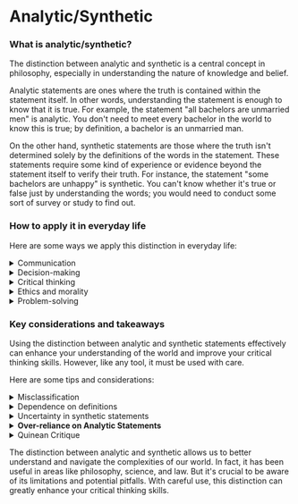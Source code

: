 # Analytic/Synthetic

### What is analytic/synthetic?

The distinction between analytic and synthetic is a central concept in philosophy, especially in understanding the nature of knowledge and belief.

Analytic statements are ones where the truth is contained within the statement itself. In other words, understanding the statement is enough to know that it is true. For example, the statement "all bachelors are unmarried men" is analytic. You don't need to meet every bachelor in the world to know this is true; by definition, a bachelor is an unmarried man.

On the other hand, synthetic statements are those where the truth isn't determined solely by the definitions of the words in the statement. These statements require some kind of experience or evidence beyond the statement itself to verify their truth. For instance, the statement "some bachelors are unhappy" is synthetic. You can't know whether it's true or false just by understanding the words; you would need to conduct some sort of survey or study to find out.

### How to apply it in everyday life

Here are some ways we apply this distinction in everyday life:

<details>

<summary>Communication</summary>

When we communicate, we often use both analytic and synthetic statements without even realizing it. For example, if someone says, "I'm a vegan, so I don't eat meat," that's an analytic statement; the definition of being a vegan includes not eating meat.&#x20;

On the other hand, if someone says, "I'm a vegan, and I feel healthier," that's a synthetic statement; the health benefits of veganism aren't included in the definition of being a vegan.

</details>

<details>

<summary>Decision-making</summary>

When making decisions, we often need to consider both types of statements. For instance, if you're deciding whether to buy a house, an analytic statement might be, "This house has three bedrooms." That's a factual statement based on the definition of a bedroom. But a synthetic statement like, "This house will be a good investment" requires additional information, like understanding the real estate market, to verify.

</details>

<details>

<summary>Critical thinking</summary>

Understanding the distinction between analytic and synthetic can help us evaluate arguments and identify fallacies. For example, if someone argues, "Smoking is unhealthy because it's bad for you," that's circular reasoning—an analytic statement that doesn't provide new information.&#x20;

A more compelling argument might be, "Smoking is unhealthy because studies show it increases the risk of lung cancer"—a synthetic statement backed by evidence.

</details>

<details>

<summary>Ethics and morality</summary>

When having discussions on what's right or wrong, distinguishing between analytic and synthetic statements can be crucial. For instance, "Killing is wrong" is often treated as an analytic statement in many moral systems. However, challenging statements like "Capital punishment is justified in some cases" would be synthetic, needing further argumentation and evidence to be convincing.

</details>

<details>

<summary>Problem-solving</summary>

In problem-solving, we need to understand the nature of the problem (often through analytic statements) and then devise solutions (usually requiring synthetic statements). For instance, understanding "A car engine needs fuel to run" (analytic) is different from figuring out "This car isn't running because it's out of fuel" (synthetic).

</details>

### Key considerations and takeaways

Using the distinction between analytic and synthetic statements effectively can enhance your understanding of the world and improve your critical thinking skills. However, like any tool, it must be used with care.&#x20;

Here are some tips and considerations:

<details>

<summary>Misclassification</summary>

Be careful not to misclassify statements. A common mistake is treating a synthetic statement as if it's analytic, or vice versa. This can lead to faulty reasoning.&#x20;

For example, consider the statement "All birds can fly." It might seem analytic because we often associate birds with flying. However, it's actually synthetic because there are birds, like penguins and ostriches, that can't fly.&#x20;

Misclassifying the statement could lead to incorrect assumptions or decisions.

</details>

<details>

<summary>Dependence on definitions</summary>

The truth of analytic statements hinges on the definitions of the words used. This means that disagreements about definitions can lead to disagreements about the truth of analytic statements. For instance, debates about moral and legal issues often involve disputes about how key terms are defined.

</details>

<details>

<summary>Uncertainty in synthetic statements</summary>

Synthetic statements often involve a degree of uncertainty because they rely on evidence or experience that may be incomplete or subject to change. For instance, scientific theories are typically based on synthetic statements, and they're often revised as new evidence becomes available.

</details>

<details>

<summary><strong>Over-reliance on Analytic Statements</strong></summary>

While analytic statements are useful for establishing facts based on definitions, overreliance on them can lead to a lack of nuance or depth in understanding. Life's complexities often require synthetic reasoning, which involves evidence, context, and experience.

</details>

<details>

<summary>Quinean Critique</summary>

Philosopher Willard Van Orman Quine challenged the distinction between analytic and synthetic, arguing that it's not as clear or useful as many philosophers believe. According to Quine, our knowledge is a web of interconnected beliefs, and it's not always possible (or meaningful) to separate them neatly into analytic and synthetic categories. This critique is a reminder to use the distinction as a tool, not an absolute rule.

</details>

The distinction between analytic and synthetic allows us to better understand and navigate the complexities of our world. In fact, it has been useful in areas like philosophy, science, and law. But it's crucial to be aware of its limitations and potential pitfalls. With careful use, this distinction can greatly enhance your critical thinking skills.
